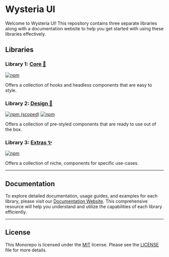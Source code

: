 # Wysteria UI

Welcome to Wysteria UI! This repository contains three separate libraries along with a documentation website to help you get started with using these libraries effectively.


## Libraries

### Library 1: [Core 🗿](/packages/core)
[![npm](https://img.shields.io/badge/coming%20soon...-CB0000?style=flat&logo=npm&label=npm&labelColor=231F20)]()
						
Offers a collection of hooks and headless components that are easy to style.

### Library 2: [Design 🎨](/packages/design)
[![npm (scoped)](https://img.shields.io/npm/v/%40wysteria/design?logo=npm&color=%23CB3837)](https://www.npmjs.com/package/@wysteria/design)
[![npm](https://img.shields.io/npm/dt/%40wysteria/design)](https://www.npmjs.com/package/@wysteria/design)

						
Offers a collection of pre-styled components that are ready to use out of the box.

### Library 3: [Extras ✨](/packages/extras)
[![npm](https://img.shields.io/badge/coming%20soon...-CB0000?style=flat&logo=npm&label=npm&labelColor=231F20)]()

Offers a collection of niche, components for specific use-cases.

---

## Documentation

To explore detailed documentation, usage guides, and examples for each library, please visit our [Documentation Website](https://wysteria.dev). This comprehensive resource will help you understand and utilize the capabilities of each library efficiently.

---

## License

This Monorepo is licensed under the [MIT](LICENSE) license. Please see the [LICENSE](LICENSE) file for more details.
